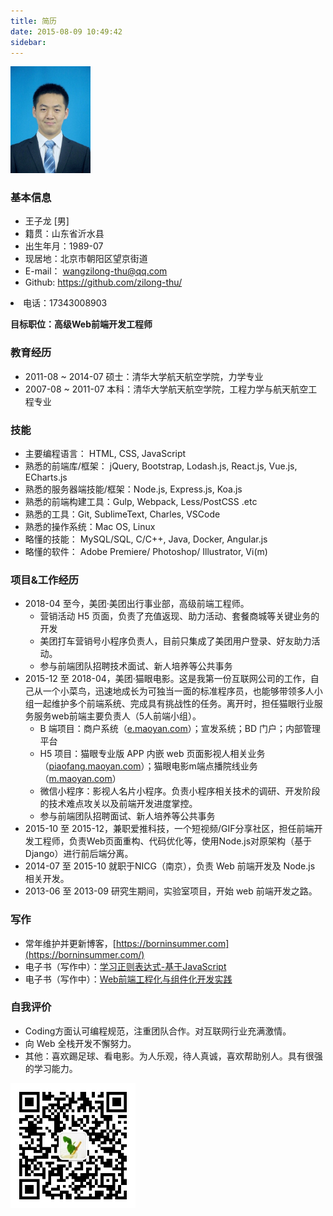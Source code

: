 ```yaml
---
title: 简历
date: 2015-08-09 10:49:42
sidebar:
---
```


<img src="myResumeAvatar.jpg" class="avatar" style="max-width: 128px;">

<link rel="stylesheet" type="text/css" href="./index.css">

### 基本信息

+ 王子龙 [男]
+ 籍贯：山东省沂水县
+ 出生年月：1989-07
+ 现居地：北京市朝阳区望京街道
+ E-mail： wangzilong-thu@qq.com
+ Github: https://github.com/zilong-thu/
<li class="telephone">电话：17343008903</li>

**目标职位：高级Web前端开发工程师**

### 教育经历

+ 2011-08 ~ 2014-07 硕士：清华大学航天航空学院，力学专业
+ 2007-08 ~ 2011-07 本科：清华大学航天航空学院，工程力学与航天航空工程专业

### 技能

+ 主要编程语言： HTML, CSS, JavaScript
+ 熟悉的前端库/框架： jQuery, Bootstrap, Lodash.js, React.js, Vue.js, ECharts.js
+ 熟悉的服务器端技能/框架：Node.js, Express.js, Koa.js
+ 熟悉的前端构建工具：Gulp, Webpack, Less/PostCSS .etc
+ 熟悉的工具：Git, SublimeText, Charles, VSCode
+ 熟悉的操作系统：Mac OS, Linux
+ 略懂的技能： MySQL/SQL, C/C++, Java, Docker, Angular.js
+ 略懂的软件： Adobe Premiere/ Photoshop/ Illustrator, Vi(m)

### 项目&工作经历

+ 2018-04 至今，美团·美团出行事业部，高级前端工程师。
  - 营销活动 H5 页面，负责了充值返现、助力活动、套餐商城等关键业务的开发
  - 美团打车营销号小程序负责人，目前只集成了美团用户登录、好友助力活动。
  - 参与前端团队招聘技术面试、新人培养等公共事务
+ 2015-12 至 2018-04，美团·猫眼电影。这是我第一份互联网公司的工作，自己从一个小菜鸟，迅速地成长为可独当一面的标准程序员，也能够带领多人小组一起维护多个前端系统、完成具有挑战性的任务。离开时，担任猫眼行业服务服务web前端主要负责人（5人前端小组）。
  - B 端项目：商户系统（[e.maoyan.com](https://e.maoyan.com)）；宣发系统；BD 门户；内部管理平台
  - H5 项目：猫眼专业版 APP 内嵌 web 页面影视人相关业务（[piaofang.maoyan.com](https://piaofang.maoyan.com/celebrity/piazza)）；猫眼电影m端点播院线业务（[m.maoyan.com](https://m.maoyan.com/)）
  - 微信小程序：影视人名片小程序。负责小程序相关技术的调研、开发阶段的技术难点攻关以及前端开发进度掌控。
  - 参与前端团队招聘面试、新人培养等公共事务
+ 2015-10 至 2015-12，兼职爱推科技，一个短视频/GIF分享社区，担任前端开发工程师，负责Web页面重构、代码优化等，使用Node.js对原架构（基于Django）进行前后端分离。
+ 2014-07 至 2015-10 就职于NICG（南京），负责 Web 前端开发及 Node.js 相关开发。
+ 2013-06 至 2013-09 研究生期间，实验室项目，开始 web 前端开发之路。

### 写作

+ 常年维护并更新博客，[https://borninsummer.com](https://borninsummer.com/)
+ 电子书（写作中）：[学习正则表达式-基于JavaScript](http://borninsummer.com/learn-regexp-with-javascript/)
+ 电子书（写作中）：[Web前端工程化与组件化开发实践](https://borninsummer.com/Practice-in-Front-End-Engineering-and-Components-Development/)

### 自我评价

+ Coding方面认可编程规范，注重团队合作。对互联网行业充满激情。
+ 向 Web 全栈开发不懈努力。
+ 其他：喜欢踢足球、看电影。为人乐观，待人真诚，喜欢帮助别人。具有很强的学习能力。

<img src="/images/wechat/qrcode_for_gh_1bc1fa020fc5_344.jpg" style="width: 200px;" alt="微信扫描二维码关注博主的公众号">

